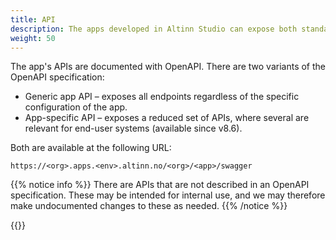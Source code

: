 ```yaml
---
title: API
description: The apps developed in Altinn Studio can expose both standard and custom APIs, and take advantage of APIs. Here are guides on how to do it.
weight: 50
---
```


The app's APIs are documented with OpenAPI. There are two variants of the OpenAPI specification:

- Generic app API – exposes all endpoints regardless of the specific configuration of the app.
- App-specific API – exposes a reduced set of APIs, where several are relevant for end-user systems (available since v8.6).

Both are available at the following URL:

`https://<org>.apps.<env>.altinn.no/<org>/<app>/swagger`

{{% notice info %}}
There are APIs that are not described in an OpenAPI specification. These may be intended for internal use, and we may therefore make undocumented changes to these as needed.
{{% /notice %}}

{{<children />}}
